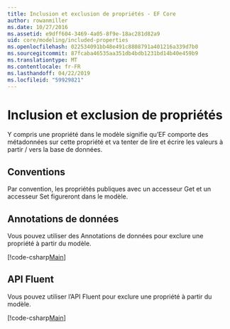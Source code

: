 ```yaml
---
title: Inclusion et exclusion de propriétés - EF Core
author: rowanmiller
ms.date: 10/27/2016
ms.assetid: e9dff604-3469-4a05-8f9e-18ac281d82a9
uid: core/modeling/included-properties
ms.openlocfilehash: 022534091bb48e491c8808791a401216a339d7b0
ms.sourcegitcommit: 87fcaba46535aa351db4bdb1231bd14b40e459b9
ms.translationtype: MT
ms.contentlocale: fr-FR
ms.lasthandoff: 04/22/2019
ms.locfileid: "59929821"
---
```

# <a name="including--excluding-properties"></a>Inclusion et exclusion de propriétés

Y compris une propriété dans le modèle signifie qu’EF comporte des métadonnées sur cette propriété et va tenter de lire et écrire les valeurs à partir / vers la base de données.

## <a name="conventions"></a>Conventions

Par convention, les propriétés publiques avec un accesseur Get et un accesseur Set figureront dans le modèle.

## <a name="data-annotations"></a>Annotations de données

Vous pouvez utiliser des Annotations de données pour exclure une propriété à partir du modèle.

[!code-csharp[Main](../../../samples/core/Modeling/DataAnnotations/Samples/IgnoreProperty.cs?highlight=17)]

## <a name="fluent-api"></a>API Fluent

Vous pouvez utiliser l’API Fluent pour exclure une propriété à partir du modèle.

[!code-csharp[Main](../../../samples/core/Modeling/FluentAPI/Samples/IgnoreProperty.cs?highlight=12,13)]
